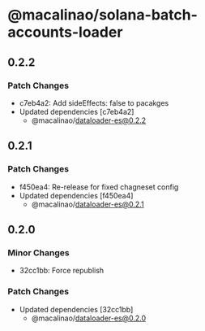 # @macalinao/solana-batch-accounts-loader

## 0.2.2

### Patch Changes

- c7eb4a2: Add sideEffects: false to pacakges
- Updated dependencies [c7eb4a2]
  - @macalinao/dataloader-es@0.2.2

## 0.2.1

### Patch Changes

- f450ea4: Re-release for fixed chagneset config
- Updated dependencies [f450ea4]
  - @macalinao/dataloader-es@0.2.1

## 0.2.0

### Minor Changes

- 32cc1bb: Force republish

### Patch Changes

- Updated dependencies [32cc1bb]
  - @macalinao/dataloader-es@0.2.0

